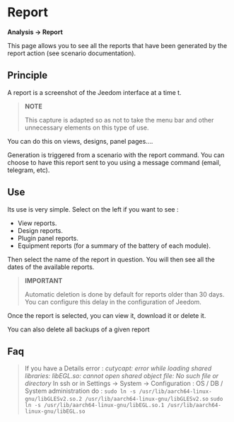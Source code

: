 # Report
**Analysis → Report**

This page allows you to see all the reports that have been generated by the report action (see scenario documentation).

## Principle

A report is a screenshot of the Jeedom interface at a time t.

> **NOTE**
>
> This capture is adapted so as not to take the menu bar and other unnecessary elements on this type of use.

You can do this on views, designs, panel pages....

Generation is triggered from a scenario with the report command.
You can choose to have this report sent to you using a message command (email, telegram, etc).

## Use

Its use is very simple. Select on the left if you want to see :

- View reports.
- Design reports.
- Plugin panel reports.
- Equipment reports (for a summary of the battery of each module).

Then select the name of the report in question. You will then see all the dates of the available reports.

> **IMPORTANT**
>
> Automatic deletion is done by default for reports older than 30 days. You can configure this delay in the configuration of Jeedom.

Once the report is selected, you can view it, download it or delete it.

You can also delete all backups of a given report

## Faq

> If you have a Details error :
> *cutycapt: error while loading shared libraries: libEGL.so: cannot open shared object file: No such file or directory*
> In ssh or in Settings → System → Configuration : OS / DB / System administration do :
> ``````sudo ln -s /usr/lib/aarch64-linux-gnu/libGLESv2.so.2 /usr/lib/aarch64-linux-gnu/libGLESv2.so``````
> ``````sudo ln -s /usr/lib/aarch64-linux-gnu/libEGL.so.1 /usr/lib/aarch64-linux-gnu/libEGL.so``````

